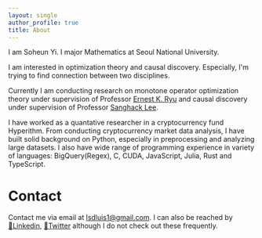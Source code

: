 ```yaml
---
layout: single
author_profile: true
title: About
---
```

I am Soheun Yi. I major Mathematics at Seoul National University.

I am interested in optimization theory and causal discovery. Especially, I'm trying to find connection between two disciplines.

Currently I am conducting research on monotone operator optimization theory under supervision of Professor [Ernest K. Ryu][Ryu] and causal discovery under supervision of Professor [Sanghack Lee][Lee]. 

I have worked as a quantative researcher in a cryptocurrency fund Hyperithm. From conducting cryptocurrency market data analysis, I have built solid background on Python, especially in preprocessing and analyzing large datasets. I also have wide range of programming experience in variety of languages: BigQuery(Regex), C, CUDA, JavaScript, Julia, Rust and TypeScript.

<!-- I enjoy visualizing mathematical concepts. You can check out my trial of [visualization of interpolation methods][na_visualization], programmed in Python and JavaScript(React). -->

# Contact
Contact me via email at [lsdluis1@gmail.com](mailto:lsdluis1@gmail.com). I can also be reached by [:link:Linkedin][linkedin], [:link:Twitter][twitter] although I do not check out these frequently.

[na_visualization]: https://lsdluis1.github.io/na_visualization/
[Ryu]: http://www.math.snu.ac.kr/~ernestryu/
[Lee]: https://www.sanghacklee.me/
[linkedin]: https://www.linkedin.com/in/soheun-yi-b7a923210/
[twitter]: https://twitter.com/isoheun